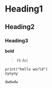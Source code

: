 # Heading1  
## Heading2  
### Heading3  

**bold**  
> Hi Ari
```python3
print("hello world")
пупупу

dwdwdw

